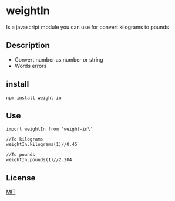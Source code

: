 # weightIn

Is a javascript module you can use for convert kilograms to pounds

## Description
- Convert number as number or string
- Words errors

## install
```
npm install weight-in
```

## Use
```
import weightIn from 'weight-in\'

//To kilograms
weightIn.kilograms(1)//0.45

//To pounds
weightIn.pounds(1)//2.204
```

## License
[MIT](https://opensource.org/licenses/MIT)
